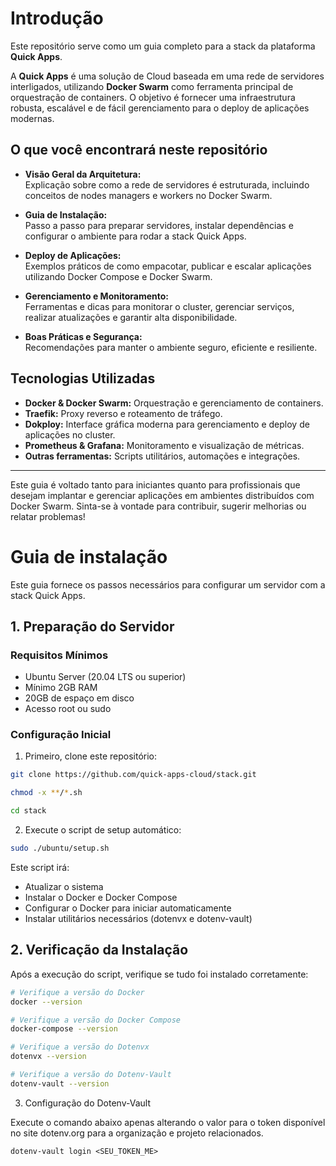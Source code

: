 # Introdução

Este repositório serve como um guia completo para a stack da plataforma **Quick Apps**.

A **Quick Apps** é uma solução de Cloud baseada em uma rede de servidores interligados, utilizando **Docker Swarm** como ferramenta principal de orquestração de containers. O objetivo é fornecer uma infraestrutura robusta, escalável e de fácil gerenciamento para o deploy de aplicações modernas.

## O que você encontrará neste repositório

- **Visão Geral da Arquitetura:**  
  Explicação sobre como a rede de servidores é estruturada, incluindo conceitos de nodes managers e workers no Docker Swarm.

- **Guia de Instalação:**  
  Passo a passo para preparar servidores, instalar dependências e configurar o ambiente para rodar a stack Quick Apps.

- **Deploy de Aplicações:**  
  Exemplos práticos de como empacotar, publicar e escalar aplicações utilizando Docker Compose e Docker Swarm.

- **Gerenciamento e Monitoramento:**  
  Ferramentas e dicas para monitorar o cluster, gerenciar serviços, realizar atualizações e garantir alta disponibilidade.

- **Boas Práticas e Segurança:**  
  Recomendações para manter o ambiente seguro, eficiente e resiliente.

## Tecnologias Utilizadas

- **Docker & Docker Swarm:** Orquestração e gerenciamento de containers.
- **Traefik:** Proxy reverso e roteamento de tráfego.
- **Dokploy:** Interface gráfica moderna para gerenciamento e deploy de aplicações no cluster.
- **Prometheus & Grafana:** Monitoramento e visualização de métricas.
- **Outras ferramentas:** Scripts utilitários, automações e integrações.

---

Este guia é voltado tanto para iniciantes quanto para profissionais que desejam implantar e gerenciar aplicações em ambientes distribuídos com Docker Swarm. Sinta-se à vontade para contribuir, sugerir melhorias ou relatar problemas!


# Guia de instalação

Este guia fornece os passos necessários para configurar um servidor com a stack Quick Apps.

## 1. Preparação do Servidor

### Requisitos Mínimos
- Ubuntu Server (20.04 LTS ou superior)
- Mínimo 2GB RAM
- 20GB de espaço em disco
- Acesso root ou sudo

### Configuração Inicial

1. Primeiro, clone este repositório:
```bash
git clone https://github.com/quick-apps-cloud/stack.git

chmod -x **/*.sh

cd stack
```

2. Execute o script de setup automático:
```bash
sudo ./ubuntu/setup.sh
```

Este script irá:
- Atualizar o sistema
- Instalar o Docker e Docker Compose
- Configurar o Docker para iniciar automaticamente
- Instalar utilitários necessários (dotenvx e dotenv-vault)

## 2. Verificação da Instalação

Após a execução do script, verifique se tudo foi instalado corretamente:

```bash
# Verifique a versão do Docker
docker --version

# Verifique a versão do Docker Compose
docker-compose --version

# Verifique a versão do Dotenvx
dotenvx --version

# Verifique a versão do Dotenv-Vault
dotenv-vault --version
```

3. Configuração do Dotenv-Vault

Execute o comando abaixo apenas alterando o valor para o token disponível no site dotenv.org para a organização e projeto relacionados.

```
dotenv-vault login <SEU_TOKEN_ME>
```
